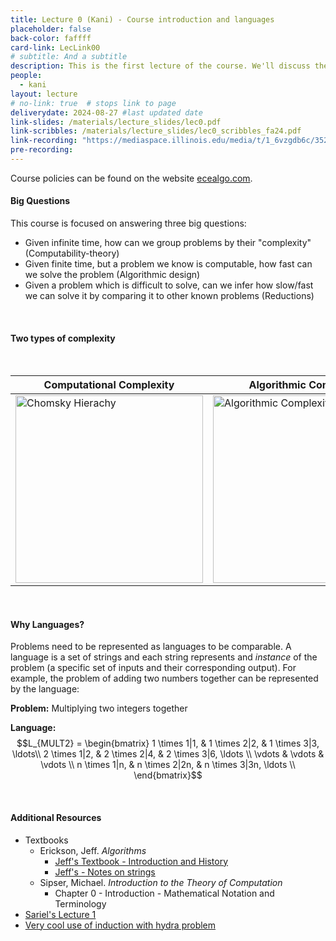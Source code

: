 ```yaml
---
title: Lecture 0 (Kani) - Course introduction and languages
placeholder: false
back-color: faffff
card-link: LecLink00
# subtitle: And a subtitle
description: This is the first lecture of the course. We'll discuss the course policies and why we model problems as languages.  
people:
  - kani
layout: lecture
# no-link: true  # stops link to page 
deliverydate: 2024-08-27 #last updated date
link-slides: /materials/lecture_slides/lec0.pdf
link-scribbles: /materials/lecture_slides/lec0_scribbles_fa24.pdf
link-recording: "https://mediaspace.illinois.edu/media/t/1_6vzgdb6c/352822122"
pre-recording: 
---
```


Course policies can be found on the website [ecealgo.com](https://ecealgo.com).

#### Big Questions

This course is focused on answering three big questions: 

- Given infinite time, how can we group problems by their "complexity" (Computability-theory)
- Given finite time, but a problem we know is computable, how fast can we solve the problem (Algorithmic design)
- Given a problem which is difficult to solve, can we infer how slow/fast we can solve it by comparing it to other known problems (Reductions)

&nbsp;
#### Two types of complexity
&nbsp;

| Computational Complexity      | Algorithmic Complexity |
| -----------                   | -----------            |
| <img src="/img/lectures/Lec1/Chomsky_Hierarchy-REfilled.png" alt="Chomsky Hierachy" style="height: 300px;">  | <img src="/img/lectures/Lec1/Algorithmic_complexity.png" alt="Algorithmic Complexity" style="height: 300px;">       |


&nbsp;
#### Why Languages? 
Problems need to be represented as languages to be comparable. A language is a set of strings and each string represents and *instance* of the problem (a specific set of inputs and their corresponding output). For example, the problem of adding two numbers together can be represented by the language: 

**Problem:** Multiplying two integers together               

**Language:** 
$$L_{MULT2} = 
\begin{bmatrix}
  1 \times 1|1, & 1 \times 2|2, & 1 \times 3|3, \ldots\\
  2 \times 1|2, & 2 \times 2|4, & 2 \times 3|6, \ldots \\
  \vdots & \vdots & \vdots \\
  n \times 1|n, & n \times 2|2n, & n \times 3|3n, \ldots \\
\end{bmatrix}$$


&nbsp;
<h4>Additional Resources</h4>

* Textbooks 
  * Erickson, Jeff. *Algorithms* 
    * [Jeff's Textbook - Introduction and History](https://jeffe.cs.illinois.edu/teaching/algorithms/book/00-intro.pdf)
    * [Jeff's - Notes on strings](https://jeffe.cs.illinois.edu/teaching/algorithms/models/01-strings.pdf)
  * Sipser, Michael. *Introduction to the Theory of Computation*
    * Chapter 0 - Introduction - Mathematical Notation and Terminology  
* [Sariel's Lecture 1](https://www.youtube.com/watch?v=Szd-pWE2Ztc)
* [Very cool use of induction with hydra problem](https://www.youtube.com/watch?v=prURA1i8Qj4)
